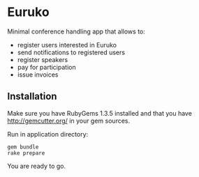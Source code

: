 # Euruko

Minimal conference handling app that allows to:

* register users interested in Euruko
* send notifications to registered users
* register speakers
* pay for participation
* issue invoices

## Installation

Make sure you have RubyGems 1.3.5 installed and that you have http://gemcutter.org/ in your gem sources.

Run in application directory:

    gem bundle
    rake prepare

You are ready to go.
